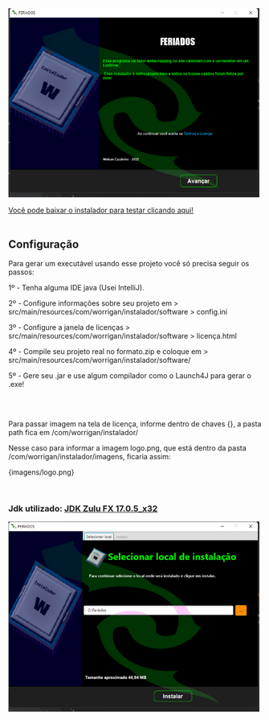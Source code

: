 <img src="https://github.com/XawsLegior/instalador/blob/master/prints/print1.png" width="500"/>

<a href="https://github.com/XawsLegior/instalador/blob/master/Instalador/install.exe" target="_blank"> Você pode baixar o instalador para testar clicando aqui! </a>
<br><br>
<h2> Configuração </h2>
<p> Para gerar um executável usando esse projeto você só precisa seguir os passos:</p>
<p> 1º - Tenha alguma IDE java (Usei IntelliJ). </p>
<p> 2º - Configure informações sobre seu projeto em > src/main/resources/com/worrigan/instalador/software > config.ini  </p>
<p> 3º - Configure a janela de licenças > src/main/resources/com/worrigan/instalador/software > licença.html  </p>
<p> 4º - Compile seu projeto real no formato.zip e coloque em > src/main/resources/com/worrigan/instalador/software/ </p>
<p> 5º - Gere seu .jar e use algum compilador como o Launch4J para gerar o .exe! </p>
<br><br>
<p> Para passar imagem na tela de licença, informe dentro de chaves {}, a pasta path fica em /com/worrigan/instalador/</p>
<p> Nesse caso para informar a imagem logo.png, que está dentro da pasta /com/worrigan/instalador/imagens, ficaria assim: </p>
<p> {imagens/logo.png} </p>

<br>
<h3> Jdk utilizado: <a href="https://www.azul.com/downloads/?version=java-17-lts&os=windows&architecture=x86-32-bit&package=jdk-fx&show-old-builds=true"> JDK Zulu FX 17.0.5_x32 </a> </h3

<img src="https://github.com/XawsLegior/instalador/blob/master/prints/print2.png" width="500"/>
<img src="https://github.com/XawsLegior/instalador/blob/master/prints/print3.png" width="500"/>